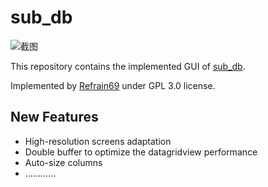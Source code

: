 # sub_db
![截图](https://github.com/user-attachments/assets/ac0480b8-f2dc-44eb-88d2-dd30938b43f3)

This repository contains the implemented GUI of [sub_db](https://github.com/foxofice/sub_share).

Implemented by [Refrain69](https://github.com/Refrain69) under GPL 3.0 license.

## New Features

- High-resolution screens adaptation
- Double buffer to optimize the datagridview performance
- Auto-size columns
- …………
